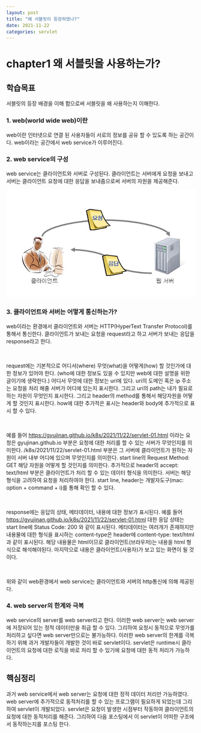 ```yaml
---
layout: post
title: "왜 서블릿이 등장하였나?"
date: 2021-11-22
categories: servlet
---
```



# chapter1 왜 서블릿을 사용하는가?

## 학습목표

서블릿의 등장 배경을 이해 함으로써 서블릿을 왜 사용하는지 이해한다.

### 1. web(world wide web)이란

web이란 인터넷으로 연결 된 사용자들이 서로의 정보를 공유 할 수 있도록 하는 공간이다. web이라는 공간에서 web service가 이루어진다.

### 2. web service의 구성

web service는 클라이언트와 서버로 구성된다. 클라이언트는 서버에게 요청을 보내고 서버는 클라이언트 요청에 대한 응답을 보내줌으로써 서버의 자원을 제공해준다.

![web service의 구성](/public/images/servlet-01-01.jpeg)


### 3. 클라이언트와 서버는 어떻게 통신하는가?

web이라는 환경에서 클라이언트와 서버는 HTTP(HyperText Transfer Protocol)를 통해서 통신한다. 클라이언트가 보내는 요청을 request라고 하고 서버가 보내는 응답을 response라고 한다.

<br>

request에는 기본적으로 어디서(where) 무엇(what)을 어떻게(how) 할 것인가에 대한 정보가 있어야 한다. (who에 대한 정보도 있을 수 있지만 web에 대한 설명을 위한 글이기에 생략한다.) 어디서 무엇에 대한 정보는 uri에 있다. uri의 도메인 혹은 ip 주소는 요청을 처리 해줄 서버가 어디에 있는지 표시한다. 그리고 uri의 path는 내가 필요로 하는 자원이 무엇인지 표시한다. 그리고 header의 method를 통해서 해당자원을 어떻게 할 것인지 표시한다. how에 대한 추가적은 표시는 header와 body에 추가적으로 표시 할 수 있다.

<br>

예를 들어 https://gyujinan.github.io/k8s/2021/11/22/servlet-01.html 이라는 요청은 gyujinan.github.io 부분은 요청에 대한 처리를 할 수 있는 서버가 무엇인지를 의미한다. /k8s/2021/11/22/servlet-01.html 부분은 그 서버에 클라이언트가 원하는 자원이 서버 내부 어디에 있으며 무엇인지를 의미한다. start line의 Request Method: GET 해당 자원을 어떻게 할 것인지를 의미한다. 추가적으로 header의 accept: text/html 부분은 클라이언트가 처리 할 수 있는 데이터 형식을 의미한다. 서버는 해당 형식을 고려하여 요청을 처리하여야 한다. start line, header는 개발자도구(mac: option + command + i)를 통해 확인 할 수 있다. 

<br>

response에는 응답의 상태, 메타데이터, 내용에 대한 정보가 표시된다. 예를 들어 https://gyujinan.github.io/k8s/2021/11/22/servlet-01.html 대한 응답 상태는 start line에 Status Code: 200 와 같이 표시된다. 메타데이터는 여러개가 존재하지만 내용물에 대한 형식을 표시하는 content-type은 header에 content-type: text/html과 같이 표시된다. 해당 내용물은 html이므로 클라이언트(브라우저)는 내용을 html 형식으로 해석해야된다. 마지막으로 내용은 클라이언트(사용자)가 보고 있는 화면이 될 것이다.

<br>

위와 같이 web환경에서 web service는 클라이언트와 서버의 http통신에 의해 제공된다. 

### 4. web server의 한계와 극복

web service의 server를 web server라고 한다. 이러한 web server는 web server에 저장되어 있는 정적 데이터만을 취급 할 수 있다. 그리하여 요청시 동적으로 무엇가를 처리하고 싶다면 web server만으로는 불가능하다. 이러한 web server의 한계를 극복하기 위해 과거 개발자들이 개발한 것이 바로 servlet이다. servlet은 runtime시 클라이언트의 요청에 대한 로직을 바로 처리 할 수 있기에 요청에 대한 동적 처리가 가능하다.

## 핵심정리

과거 web service에서 web server는 요청에 대한 정적 데이터 처리만 가능하였다. web server에 추가적으로 동적처리를 할 수 있는 프로그램이 필요하게 되었는데 그리하여 servlet이 개발되었다. servlet은 요청이 발생한 시점부터 작동하여 클라이언트의 요청에 대한 동적처리를 해준다. 그리하여 다음 포스팅에서 이 servlet이 어떠한 구조에서 동작하는지를 포스팅 한다.